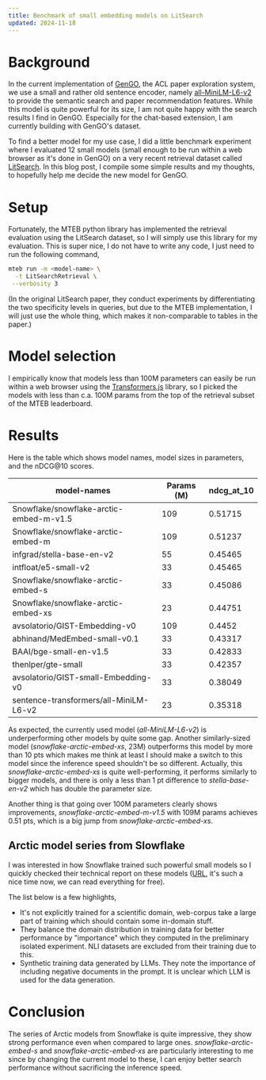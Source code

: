 ```yaml
---
title: Benchmark of small embedding models on LitSearch
updated: 2024-11-18
---
```


# Background

In the current implementation of [GenGO](https://gengo.sotaro.io/), the ACL paper exploration system, we use a small and rather old sentence encoder, namely [all-MiniLM-L6-v2](https://huggingface.co/sentence-transformers/all-MiniLM-L6-v2) to provide the semantic search and paper recommendation features.
While this model is quite powerful for its size, I am not quite happy with the search results I find in GenGO. Especially for the chat-based extension, I am currently building with GenGO's dataset.

To find a better model for my use case, I did a little benchmark experiment where I evaluated 12 small models (small enough to be run within a web browser as it's done in GenGO) on a very recent retrieval dataset called [LitSearch](https://gengo.sotaro.io/2024.emnlp-main.840). In this blog post, I compile some simple results and my thoughts, to hopefully help me decide the new model for GenGO.


# Setup

Fortunately, the MTEB python library has implemented the retrieval evaluation using the LitSearch dataset, so I will simply use this library for my evaluation. This is super nice, I do not have to write any code, I just need to run the following command,

```sh
mteb run -m <model-name> \
  -t LitSearchRetrieval \
 --verbosity 3
```

(In the original LitSearch paper, they conduct experiments by differentiating the two specificity levels in queries, but due to the MTEB implementation, I will just use the whole thing, which makes it non-comparable to tables in the paper.)


# Model selection

I empirically know that models less than 100M parameters can easily be run within a web browser using the [Transformers.js](https://huggingface.co/docs/transformers.js/) library, so I picked the models with less than c.a. 100M params from the top of the retrieval subset of the MTEB leaderboard.


# Results

Here is the table which shows model names, model sizes in parameters, and the nDCG@10 scores.

| model-names                             | Params (M) | ndcg_at_10 |
|-----------------------------------------|------------|------------|
| Snowflake/snowflake-arctic-embed-m-v1.5 | 109        | 0.51715    |
| Snowflake/snowflake-arctic-embed-m      | 109        | 0.51237    |
| infgrad/stella-base-en-v2               | 55         | 0.45465    |
| intfloat/e5-small-v2                    | 33         | 0.45465    |
| Snowflake/snowflake-arctic-embed-s      | 33         | 0.45086    |
| Snowflake/snowflake-arctic-embed-xs     | 23         | 0.44751    |
| avsolatorio/GIST-Embedding-v0           | 109        | 0.4452     |
| abhinand/MedEmbed-small-v0.1            | 33         | 0.43317    |
| BAAI/bge-small-en-v1.5                  | 33         | 0.42833    |
| thenlper/gte-small                      | 33         | 0.42357    |
| avsolatorio/GIST-small-Embedding-v0     | 33         | 0.38049    |
| sentence-transformers/all-MiniLM-L6-v2  | 23         | 0.35318    |

As expected, the currently used model (*all-MiniLM-L6-v2*) is underperforming other models by quite some gap.
Another similarly-sized model (*snowflake-arctic-embed-xs*, 23M) outperforms this model by more than 10 pts which makes me think at least I should make a switch to this model since the inference speed shouldn't be so different.
Actually, this *snowflake-arctic-embed-xs* is quite well-performing, it performs similarly to bigger models, and there is only a less than 1 pt difference to *stella-base-en-v2* which has double the parameter size.

Another thing is that going over 100M parameters clearly shows improvements, *snowflake-arctic-embed-m-v1.5* with 109M params achieves 0.51 pts, which is a big jump from *snowflake-arctic-embed-xs*.


## Arctic model series from Slowflake

I was interested in how Snowflake trained such powerful small models so I quickly checked their technical report on these models ([URL](http://arxiv.org/abs/2405.05374), it's such a nice time now, we can read everything for free).

The list below is a few highlights,

- It's not explicitly trained for a scientific domain, web-corpus take a large part of training which should contain some in-domain stuff.
- They balance the domain distribution in training data for better performance by "importance" which they computed in the preliminary isolated experiment. NLI datasets are excluded from their training due to this.
- Synthetic training data generated by LLMs. They note the importance of including negative documents in the prompt. It is unclear which LLM is used for the data generation.


# Conclusion

The series of Arctic models from Snowflake is quite impressive, they show strong performance even when compared to large ones.
*snowflake-arctic-embed-s* and *snowflake-arctic-embed-xs* are particularly interesting to me since by changing the current model to these, I can enjoy better search performance without sacrificing the inference speed.

